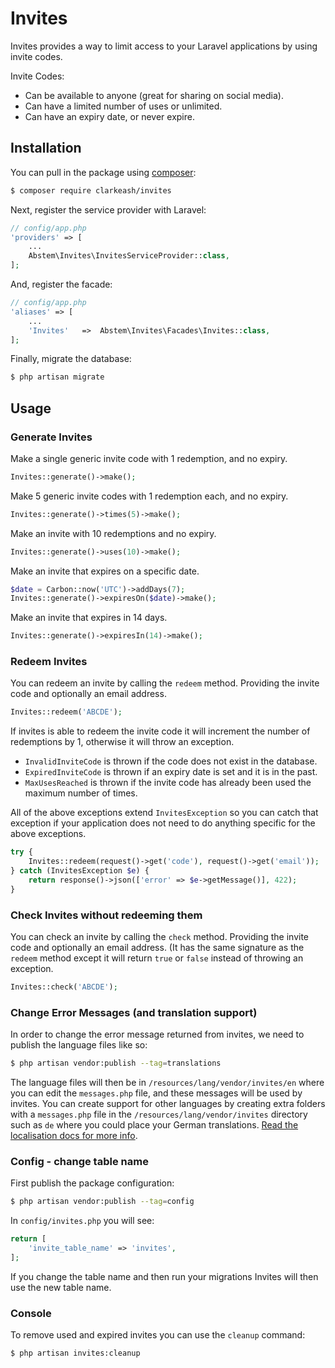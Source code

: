 # Invites

Invites provides a way to limit access to your Laravel applications by using invite codes.

Invite Codes:
* Can be available to anyone (great for sharing on social media).
* Can have a limited number of uses or unlimited.
* Can have an expiry date, or never expire.

## Installation

You can pull in the package using [composer](https://getcomposer.org):

```bash
$ composer require clarkeash/invites
```

Next, register the service provider with Laravel:

```php
// config/app.php
'providers' => [
    ...
    Abstem\Invites\InvitesServiceProvider::class,
];
```

And, register the facade:

```php
// config/app.php
'aliases' => [
    ...
    'Invites'   =>  Abstem\Invites\Facades\Invites::class,
];
```

Finally, migrate the database:

```bash
$ php artisan migrate
```

## Usage

### Generate Invites

Make a single generic invite code with 1 redemption, and no expiry.
```php
Invites::generate()->make();
```

Make 5 generic invite codes with 1 redemption each, and no expiry.
```php
Invites::generate()->times(5)->make();
```

Make an invite with 10 redemptions and no expiry.
```php
Invites::generate()->uses(10)->make();
```

Make an invite that expires on a specific date.
```php
$date = Carbon::now('UTC')->addDays(7);
Invites::generate()->expiresOn($date)->make();
```

Make an invite that expires in 14 days.
```php
Invites::generate()->expiresIn(14)->make();
```


### Redeem Invites

You can redeem an invite by calling the ````redeem```` method. Providing the invite code and optionally an email address.

```php
Invites::redeem('ABCDE');
```

If invites is able to redeem the invite code it will increment the number of redemptions by 1, otherwise it will throw an exception.

* ````InvalidInviteCode```` is thrown if the code does not exist in the database.
* ````ExpiredInviteCode```` is thrown if an expiry date is set and it is in the past.
* ````MaxUsesReached```` is thrown if the invite code has already been used the maximum number of times.

All of the above exceptions extend ````InvitesException```` so you can catch that exception if your application does not need to do anything specific for the above exceptions.

```php
try {
    Invites::redeem(request()->get('code'), request()->get('email'));
} catch (InvitesException $e) {
    return response()->json(['error' => $e->getMessage()], 422);
}
```

### Check Invites without redeeming them

You can check an invite by calling the ````check```` method. Providing the invite code and optionally an email address. (It has the same signature as the ````redeem```` method except it will return ````true```` or ````false```` instead of throwing an exception.

```php
Invites::check('ABCDE');
```

### Change Error Messages (and translation support)

In order to change the error message returned from invites, we need to publish the language files like so:

```bash
$ php artisan vendor:publish --tag=translations
```

The language files will then be in ````/resources/lang/vendor/invites/en```` where you can edit the ````messages.php```` file, and these messages will be used by invites. You can create support for other languages by creating extra folders with a ````messages.php```` file in the ````/resources/lang/vendor/invites```` directory such as ````de```` where you could place your German translations. [Read the localisation docs for more info](https://laravel.com/docs/localization).

### Config - change table name

First publish the package configuration:

```bash
$ php artisan vendor:publish --tag=config
```

In `config/invites.php` you will see:

```php
return [
    'invite_table_name' => 'invites',
];
```
 If you change the table name and then run your migrations Invites will then use the new table name.
 
 ### Console
 
 To remove used and expired invites you can use the `cleanup` command:
 
 ```bash
$ php artisan invites:cleanup
```